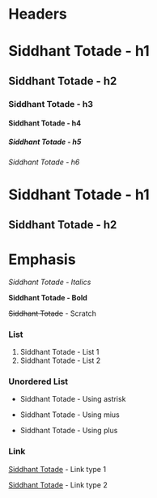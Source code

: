 # Headers

# Siddhant Totade - h1 
## Siddhant Totade - h2
### Siddhant Totade - h3
#### Siddhant Totade - h4
##### Siddhant Totade - h5
###### Siddhant Totade - h6

Siddhant Totade - h1
=
Siddhant Totade - h2
--

# Emphasis 
*Siddhant Totade - Italics*

__Siddhant Totade - Bold__

~~Siddhant Totade~~ - Scratch

### List
1. Siddhant Totade - List 1
2. Siddhant Totade - List 2

### Unordered List
* Siddhant Totade - Using astrisk
- Siddhant Totade - Using mius
+ Siddhant Totade - Using plus

### Link
[Siddhant Totade](https://www.google.com) - Link type 1

[Siddhant Totade](https://www.google.com "Google's Homepage") - Link type 2
